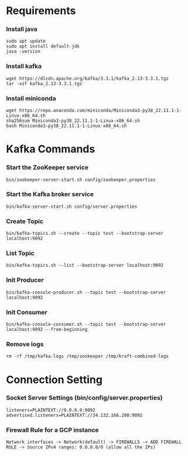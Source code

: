 # Requirements
### Install java
    sudo apt update
    sudo apt install default-jdk
    java -version

### Install kafka
    wget https://dlcdn.apache.org/kafka/3.3.1/kafka_2.13-3.3.1.tgz
    tar -xzf kafka_2.13-3.3.1.tgz

### Install miniconda
    wget https://repo.anaconda.com/miniconda/Miniconda3-py38_22.11.1-1-Linux-x86_64.sh
    sha256sum Miniconda3-py38_22.11.1-1-Linux-x86_64.sh
    bash Miniconda3-py38_22.11.1-1-Linux-x86_64.sh




# Kafka Commands
### Start the ZooKeeper service
    bin/zookeeper-server-start.sh config/zookeeper.properties

### Start the Kafka broker service
    bin/kafka-server-start.sh config/server.properties

### Create Topic
    bin/kafka-topics.sh --create --topic test --bootstrap-server localhost:9092

### List Topic
    bin/kafka-topics.sh --list --bootstrap-server localhost:9092

### Init Producer
    bin/kafka-console-producer.sh --topic test --bootstrap-server localhost:9092

### Init Consumer
    bin/kafka-console-consumer.sh --topic test --bootstrap-server localhost:9092 --from-beginning

### Remove logs
    rm -rf /tmp/kafka-logs /tmp/zookeeper /tmp/kraft-combined-logs




# Connection Setting
### Socket Server Settings (bin/config/server.properties)
    listeners=PLAINTEXT://0.0.0.0:9092
    advertised.listeners=PLAINTEXT://34.132.166.200:9092

### Firewall Rule for a GCP instance
    Network interfaces -> Network(default) -> FIREWALLS -> ADD FIREWALL RULE -> Source IPv4 ranges: 0.0.0.0/0 (allow all the IPs)
